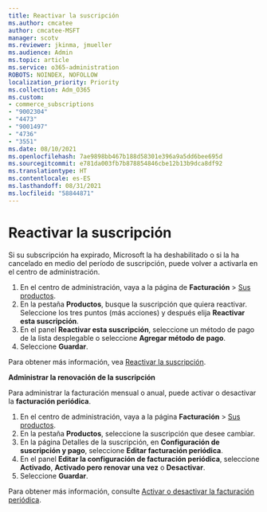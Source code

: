 ```yaml
---
title: Reactivar la suscripción
ms.author: cmcatee
author: cmcatee-MSFT
manager: scotv
ms.reviewer: jkinma, jmueller
ms.audience: Admin
ms.topic: article
ms.service: o365-administration
ROBOTS: NOINDEX, NOFOLLOW
localization_priority: Priority
ms.collection: Adm_O365
ms.custom:
- commerce_subscriptions
- "9002304"
- "4473"
- "9001497"
- "4736"
- "3551"
ms.date: 08/10/2021
ms.openlocfilehash: 7ae9898bb467b188d58301e396a9a5dd6bee695d
ms.sourcegitcommit: e781da003fb7b878854846cbe12b13b9dca8df92
ms.translationtype: HT
ms.contentlocale: es-ES
ms.lasthandoff: 08/31/2021
ms.locfileid: "58844871"
---
```

# <a name="reactivate-your-subscription"></a>Reactivar la suscripción

Si su subscripción ha expirado, Microsoft la ha deshabilitado o si la ha cancelado en medio del período de suscripción, puede volver a activarla en el centro de administración.

1. En el centro de administración, vaya a la página de **Facturación** > [Sus productos](https://go.microsoft.com/fwlink/p/?linkid=842054).
2. En la pestaña **Productos**, busque la suscripción que quiera reactivar. Seleccione los tres puntos (más acciones) y después elija **Reactivar esta suscripción**.
3. En el panel **Reactivar esta suscripción**, seleccione un método de pago de la lista desplegable o seleccione **Agregar método de pago**.
4. Seleccione **Guardar**.

Para obtener más información, vea [Reactivar 
la suscripción](https://docs.microsoft.com/microsoft-365/commerce/subscriptions/reactivate-your-subscription).

**Administrar la renovación de la suscripción**

Para administrar la facturación mensual o anual, puede activar o desactivar la **facturación periódica**.

1. En el centro de administración, vaya a la página **Facturación** > [Sus productos](https://go.microsoft.com/fwlink/p/?linkid=842054).
2. En la pestaña **Productos**, seleccione la suscripción que desee cambiar.
3. En la página Detalles de la suscripción, en **Configuración de suscripción y pago**, seleccione **Editar facturación periódica**.
4. En el panel **Editar la configuración de facturación periódica**, seleccione **Activado**, **Activado pero renovar una vez** o **Desactivar**.
5. Seleccione **Guardar**.

Para obtener más información, consulte [Activar o desactivar la facturación periódica](https://docs.microsoft.com/microsoft-365/commerce/subscriptions/renew-your-subscription#turn-recurring-billing-off-or-on).
